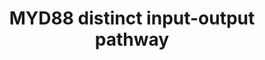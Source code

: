 ---
annotations:
- type: Pathway Ontology
  value: Toll-like receptor signaling pathway
- type: Pathway Ontology
  value: signaling pathway
authors:
- AAR&Co
- Fehrhart
- Khanspers
- Eweitz
description: This pathway is based on figure 7 from Li et al. Formation of MyD88 dimer
  catalyzes formation of IRAK1/TRAF6 complex. UEV1A and Ubc13 ubiquinate TRAF6 which
  allow for the activation of NFKB and AP-1 through canonical IKK phosphorylation.
  This complex also induces the production of reactive oxygen species.  Proteins on
  this pathway have targeted assays available via the [https://assays.cancer.gov/available_assays?wp_id=WP3877
  CPTAC Assay Portal].
last-edited: 2021-05-22
organisms:
- Homo sapiens
redirect_from:
- /index.php/Pathway:WP3877
- /instance/WP3877
schema-jsonld:
- '@context': https://schema.org/
  '@id': https://wikipathways.github.io/pathways/WP3877.html
  '@type': Dataset
  creator:
    '@type': Organization
    name: WikiPathways
  description: This pathway is based on figure 7 from Li et al. Formation of MyD88
    dimer catalyzes formation of IRAK1/TRAF6 complex. UEV1A and Ubc13 ubiquinate TRAF6
    which allow for the activation of NFKB and AP-1 through canonical IKK phosphorylation.
    This complex also induces the production of reactive oxygen species.  Proteins
    on this pathway have targeted assays available via the [https://assays.cancer.gov/available_assays?wp_id=WP3877
    CPTAC Assay Portal].
  keywords:
  - TLR10
  - TLR9
  - TLR7
  - UBC13
  - NFKB
  - IRAK1
  - TLR2
  - CRE
  - 'Reactive oxygen species '
  - TLR4
  - TLR5
  - TLR8
  - IL-1
  - AP-1
  - TLR6
  - TLR11
  - TRAF6
  - MYD88
  - UEV1A
  - TIFA
  - TLR1
  license: CC0
  name: MYD88 distinct input-output pathway
seo: CreativeWork
title: MYD88 distinct input-output pathway
wpid: WP3877
---